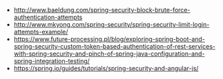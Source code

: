 * http://www.baeldung.com/spring-security-block-brute-force-authentication-attempts
* http://www.mkyong.com/spring-security/spring-security-limit-login-attempts-example/
* https://www.future-processing.pl/blog/exploring-spring-boot-and-spring-security-custom-token-based-authentication-of-rest-services-with-spring-security-and-pinch-of-spring-java-configuration-and-spring-integration-testing/
* https://spring.io/guides/tutorials/spring-security-and-angular-js/